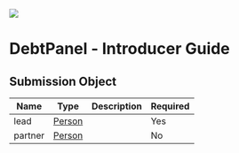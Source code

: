 ![](https://s3.eu-west-2.amazonaws.com/cdn.debtpanel.co.uk/images/green-white.jpg)

# DebtPanel - Introducer Guide

## Submission Object



Name | Type | Description | Required
---- | ---- | ----------- | --------
lead | [Person](person.md) |  | Yes
partner | [Person](person.md) |  | No